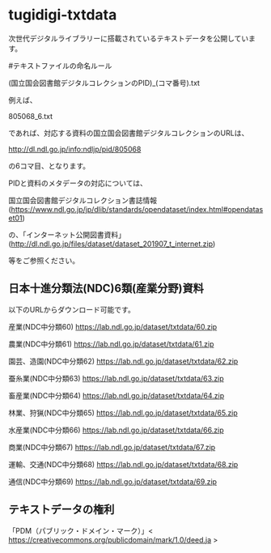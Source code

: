 # tugidigi-txtdata
次世代デジタルライブラリーに搭載されているテキストデータを公開しています。

#テキストファイルの命名ルール

(国立国会図書館デジタルコレクションのPID)_(コマ番号).txt

例えば、

805068_6.txt

であれば、対応する資料の国立国会図書館デジタルコレクションのURLは、

http://dl.ndl.go.jp/info:ndljp/pid/805068

の6コマ目、となります。

PIDと資料のメタデータの対応については、

国立国会図書館デジタルコレクション書誌情報
(https://www.ndl.go.jp/jp/dlib/standards/opendataset/index.html#opendataset01)

の、「インターネット公開図書資料」
(http://dl.ndl.go.jp/files/dataset/dataset_201907_t_internet.zip)

等をご参照ください。

## 日本十進分類法(NDC)6類(産業分野)資料

以下のURLからダウンロード可能です。

産業(NDC中分類60) https://lab.ndl.go.jp/dataset/txtdata/60.zip

農業(NDC中分類61) https://lab.ndl.go.jp/dataset/txtdata/61.zip

園芸、造園(NDC中分類62) https://lab.ndl.go.jp/dataset/txtdata/62.zip

蚕糸業(NDC中分類63) https://lab.ndl.go.jp/dataset/txtdata/63.zip

畜産業(NDC中分類64) https://lab.ndl.go.jp/dataset/txtdata/64.zip

林業、狩猟(NDC中分類65) https://lab.ndl.go.jp/dataset/txtdata/65.zip

水産業(NDC中分類66) https://lab.ndl.go.jp/dataset/txtdata/66.zip

商業(NDC中分類67) https://lab.ndl.go.jp/dataset/txtdata/67.zip

運輸、交通(NDC中分類68) https://lab.ndl.go.jp/dataset/txtdata/68.zip

通信(NDC中分類69) https://lab.ndl.go.jp/dataset/txtdata/69.zip

## テキストデータの権利
「PDM（パブリック・ドメイン・マーク）」&lt; https://creativecommons.org/publicdomain/mark/1.0/deed.ja &gt;
